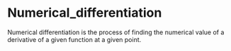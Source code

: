 # Numerical_differentiation
Numerical differentiation is the process of finding the numerical value of a derivative of a given function at a given point.
